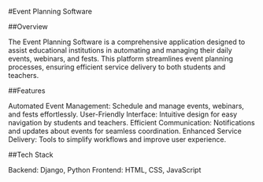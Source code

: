#Event Planning Software

##Overview

The Event Planning Software is a comprehensive application designed to assist educational institutions in automating and managing their daily events, webinars, and fests. This platform streamlines event planning processes, ensuring efficient service delivery to both students and teachers.

##Features

Automated Event Management: Schedule and manage events, webinars, and fests effortlessly.
User-Friendly Interface: Intuitive design for easy navigation by students and teachers.
Efficient Communication: Notifications and updates about events for seamless coordination.
Enhanced Service Delivery: Tools to simplify workflows and improve user experience.


##Tech Stack

Backend: Django, Python
Frontend: HTML, CSS, JavaScript
